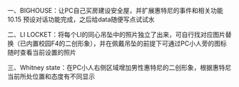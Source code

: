 一、BIGHOUSE：让PC自己买房建设安全屋，并扩展惠特尼的事件和相关功能
    10.15 预设对话功能完成，之后给data随便写点试试水

二、LI LOCKET：将每个LI的同心吊坠中的照片独立了出来，可自行找对应图片替换（已内置校园F4的二创形象），并在佩戴吊坠的前提下可通过PC小人旁的图标随时查看当前设置的照片

三、Whitney state：在PC小人右侧区域增加男性惠特尼的二创形象，根据惠特尼当前所处位置和态度有不同显示
